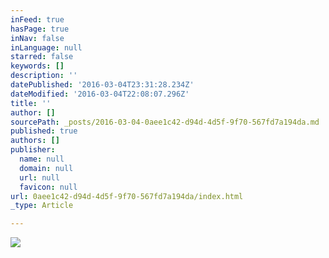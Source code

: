 ```yaml
---
inFeed: true
hasPage: true
inNav: false
inLanguage: null
starred: false
keywords: []
description: ''
datePublished: '2016-03-04T23:31:28.234Z'
dateModified: '2016-03-04T22:08:07.296Z'
title: ''
author: []
sourcePath: _posts/2016-03-04-0aee1c42-d94d-4d5f-9f70-567fd7a194da.md
published: true
authors: []
publisher:
  name: null
  domain: null
  url: null
  favicon: null
url: 0aee1c42-d94d-4d5f-9f70-567fd7a194da/index.html
_type: Article

---
```

![](https://the-grid-user-content.s3-us-west-2.amazonaws.com/2218e390-3854-4074-a1ab-5e27a6c81b83.png)